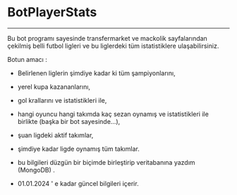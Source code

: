 # BotPlayerStats

------------------------------------------------------------------------------------

Bu bot programı sayesinde transfermarket ve mackolik sayfalarından çekilmiş belli futbol ligleri ve bu liglerdeki tüm istatistiklere ulaşabilirsiniz.

Botun amacı :

* Belirlenen liglerin şimdiye kadar ki tüm şampiyonlarını,
* yerel kupa kazananlarını,
* gol krallarını ve istatistikleri ile,
* hangi oyuncu hangi takımda kaç sezan oynamış ve istatistikleri ile birlikte (başka bir bot sayesinde...),
* şuan ligdeki aktif takımlar,
* şimdiye kadar ligde oynamış tüm takımlar.

* bu bilgileri düzgün bir biçimde birleştirip veritabanına yazdım (MongoDB) .

* 01.01.2024 ' e kadar güncel bilgileri içerir.
